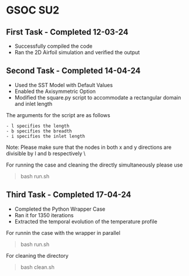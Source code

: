 # GSOC SU2

## First Task - Completed 12-03-24

- Successfully compiled the code
- Ran the 2D Airfoil simulation and verified the output

## Second Task - Completed 14-04-24

- Used the SST Model with Default Values
- Enabled the Axisymmetric Option
- Modified the square.py script to accommodate a rectangular domain and inlet length

The arguments for the script are as follows

```
- l specifies the length
- b specifies the breadth
- i specifies the inlet length
```

Note: Please make sure that the nodes in both x and y directions are divisible by l and b respectively \

For running the case and cleaning the directly simultaneously please use
> bash run.sh

## Third Task - Completed 17-04-24

- Completed the Python Wrapper Case
- Ran it for 1350 iterations
- Extracted the temporal evolution of the temperature profile

For runnin the case with the wrapper in parallel
> bash run.sh

For cleaning the directory
> bash clean.sh


